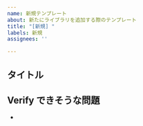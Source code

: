 ```yaml
---
name: 新規テンプレート
about: 新たにライブラリを追加する際のテンプレート
title: "[新規] "
labels: 新規
assignees: ''

---
```


## タイトル
<!-- ここにタイトルを書く -->

## Verify できそうな問題
- <!-- ここにリンクを貼る -->
